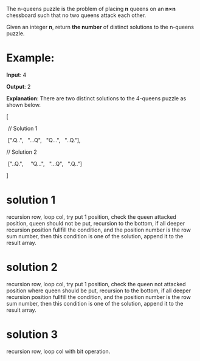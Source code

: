 ﻿﻿﻿﻿﻿﻿﻿﻿﻿The n-queens puzzle is the problem of placing **n** queens on an **n×n** chessboard such that no two queens attack each other.Given an integer **n**, return **the number** of distinct solutions to the n-queens puzzle.# Example:**Input**:  4**Output**: 2**Explanation**:  There are two distinct solutions to the 4-queens puzzle as shown below.[ // Solution 1 [".Q..",   "...Q",  "Q...",  "..Q."],// Solution 2 ["..Q.",    "Q...",  "...Q",  ".Q.."]]# solution 1 recursion row, loop col,  try put 1 position, check the queen attacked position, queen should not be put, recursion to the bottom, if all deeper recursion position fullfill the condition, and the position number is the row sum number, then this condition is one of the solution, append it to the result array.# solution 2recursion row, loop col,  try put 1 position, check the queen not attacked position where queen should be put, recursion to the bottom, if all deeper recursion position fullfill the condition, and the position number is the row sum number, then this condition is one of the solution, append it to the result array.# solution 3recursion row, loop col with bit operation. 